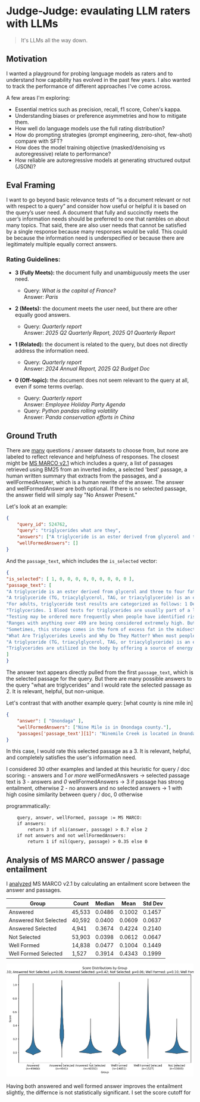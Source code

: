 # Judge-Judge: evaulating LLM raters with LLMs

> It's LLMs all the way down.

## Motivation
I wanted a playground for probing language models as raters and to understand how capability
has evolved in the past few years. I also wanted to track the performance of different approaches I've come
across.

A few areas I'm exploring:
- Essential metrics such as precision, recall, f1 score, Cohen's kappa.
- Understanding biases or preference asymmetries and how to mitigate them.
- How well do language models use the full rating distribution?
- How do prompting strategies (prompt engineering, zero-shot, few-shot) compare with SFT?
- How does the model training objective (masked/denoising vs autoregressive) relate to performance?
- How reliable are autoregressive models at generating structured output (JSON)?

## Eval Framing
I want to go beyond basic relevance tests of “is a document relevant or not with respect 
to a query” and consider how useful or helpful it is based on the query’s user need. A 
document that fully and succinctly meets the user’s information needs should be preferred 
to one that rambles on about many topics. That said, there are also user needs that cannot 
be satisfied by a single response because many responses would be valid. This could be 
because the information need is underspecified or because there are legitimately multiple 
equally correct answers.

### Rating Guidelines:
- **3 (Fully Meets):** the document fully and unambiguously meets the user need.  
  - Query: *What is the capital of France?*  
    Answer: *Paris*

- **2 (Meets):** the document meets the user need, but there are other equally good answers.  
  - Query: *Quarterly report*  
    Answer: *2025 Q2 Quarterly Report, 2025 Q1 Quarterly Report*

- **1 (Related):** the document is related to the query, but does not directly address the information need.  
  - Query: *Quarterly report*  
    Answer: *2024 Annual Report, 2025 Q2 Budget Doc*

- **0 (Off-topic):** the document does not seem relevant to the query at all, even if some terms overlap.  
  - Query: *Quarterly report*  
    Answer: *Employee Holiday Party Agenda*  
  - Query: *Python pandas rolling volatility*  
    Answer: *Panda conservation efforts in China*


## Ground Truth
There are [many](https://github.com/ad-freiburg/large-qa-datasets) questions / answer
datasets to choose from, but none are labeled to reflect relevance and helpfulness of
responses. The closest might be [MS MARCO v2.1](https://huggingface.co/datasets/microsoft/ms_marco)
which includes a query, a list of passages retrieved using BM25 from an inverted index,
a selected 'best' passage, a human written summary that extracts from the passages, and
a wellFormedAnswer, which is a human rewrite of the answer. The answer and wellFormedAnswer
are both optional. If there is no selected passage, the answer field will simply say
"No Answer Present."

Let's look at an example:

```json
{
    "query_id": 524762,
    "query": "triglycerides what are they",
    "answers": ["A triglyceride is an ester derived from glycerol and three to four fatty acids."],
    "wellFormedAnswers": []
}
```

And the `passage_text`, which includes the `is_selected` vector:
```json
{
"is_selected": [ 1, 0, 0, 0, 0, 0, 0, 0, 0, 0 ],
"passage_text": [
"A triglyceride is an ester derived from glycerol and three to four fatty acids. Triglycerides are the main constituents of body fat in humans and other animals, as well as vegetable fat. They are also present in the blood to enable the bidirectional transference of adipose fat and blood glucose from the liver, and are a major component of human skin oils. There are many different types of triglyceride, with the main division between saturated and unsaturated types. Saturated fats are saturated",
"A triglyceride (TG, triacylglycerol, TAG, or triacylglyceride) is an ester derived from glycerol and three to four fatty acids (from tri-and glyceride). Triglycerides are the main constituents of body fat in humans and other animals, as well as vegetable fat. They are also present in the blood to enable the bidirectional transference of adipose fat and blood glucose from the liver, and are a major component of human skin oils.",
"For adults, triglyceride test results are categorized as follows: 1 Desirable: Less than 150 mg/dL (1.7 mmol/L) 2 Borderline high: 150 to 199 mg/dL (1.7-2.2 mmol/L) 3 High: 200 to 499 mg/dL (2.3-5.6 mmol/L) 4 Very high: Greater than 500 mg/dL (5.6 mmol/L)",
"Triglycerides. 1 Blood tests for triglycerides are usually part of a lipid profile that is used to help identify an individual's risk of developing heart disease and to help make decisions about what treatment may be needed if there is borderline or high risk.",
"Testing may be ordered more frequently when people have identified risk factors for heart disease. 1 Some risk factors for heart disease include: 2 Cigarette smoking. 3 Being overweight or obese. 4 Unhealthy diet. 5 Being physically inactive—not getting enough exercise. 6 Age (men 45 years or older or women 55 years or older)",
"Ranges with anything over 499 are being considered extremely high. But these numbers serve more as just a measurement method. They are used to assess risk. Most people wondering what are triglycerides also want to know what having elevated triglycerides levels can mean for the body. Atherosclerosis is the biggest risk associated with having high triglycerides levels.",
"Sometimes, this storage comes in the form of excess fat in the midsection. Figuring out just what are triglycerides means understanding where they come from. In most cases, triglycerides are the result of digestion and the body breaking down fats. Sometimes they also are the byproduct of carbohydrates as well. While the fats are not always a bad thing, having triglycerides too high can be and for a multitude of reasons.",
"What Are Triglycerides Levels and Why Do They Matter? When most people ask what are triglycerides, it is because they associate the word with being bad for the body. In fact, they are incredibly important to many body processes and are considered the main form of fat within the body. The body uses triglycerides for energy, which is a good thing.",
"A triglyceride (TG, triacylglycerol, TAG, or triacylglyceride) is an ester derived from glycerol and three fatty acids (from tri- and glyceride). Triglycerides are the main constituents of body fat in humans and other animals, as well as vegetable fat. They are also present in the blood to enable the bidirectional transference of adipose fat and blood glucose from the liver, and are a major component of human skin oils.",
"Triglycerides are utilized in the body by offering a source of energy to cells that require it. They are a normal component of the blood and are naturally stored in fat deposits. However, when present in excess triglycerides can cause problems in the body and lead to serious diseases."
]
}
```

The answer text appears directly pulled from the first `passage_text`, which is the selected
passage for the query. But there are many possible answers to the query "what are triglycerides"
and I would rate the selected passage as 2. It is relevant, helpful, but non-unique.


Let's contrast that with another example query: [what county is nine mile in]

```json
{
    "answer": [ "Onondaga" ],
    "wellFormedAnswers": ["Nine Mile is in Onondaga county."],
    "passages['passage_text'][1]": "Ninemile Creek is located in Onondaga County near the towns of Camillus. and Marcellus. There are 5 miles of Public Fishing Rights (PFR’s) along this. medium sized mostly open stream. Ninemile Creek is a popular fly fishing. location. Both wild brown trout and the occasional wild brook trout are found. in the stream.The stream is also stocked annually by Onondaga County’s."
}
```

In this case, I would rate this selected passage as a 3. It is relevant, helpful, and
completely satisfies the user's information need.

I considered 30 other examples and landed at this heuristic for query / doc scoring:
    - answers and *1 or more* wellFormedAnswers -> selected passage text is 3
    - answers and *0* wellFormedAnswers -> 3 if passage has strong entailment, otherwise 2
    - no answers and no selected answers -> 1 with high cosine similarity between query / doc, 0 otherwise

programmatically:
```
    query, answer, wellFormed, passage := MS MARCO:
    if answers:
        return 3 if nli(answer, passage) > 0.7 else 2
    if not answers and not wellFormedAnswers:
        return 1 if nil(query, passage) > 0.35 else 0
```

## Analysis of MS MARCO answer / passage entailment
I [analyzed](notebooks/msmarco_relevance.ipynb) MS MARCO v2.1 by calculating an entailment
score between the answer and passages.

| Group                  | Count  | Median  | Mean    | Std Dev  |
|-------------------------|--------|---------|---------|----------|
| Answered               | 45,533 | 0.0486  | 0.1002  | 0.1457   |
| Answered Not Selected  | 40,592 | 0.0400  | 0.0609  | 0.0637   |
| Answered Selected       | 4,941 | 0.3674  | 0.4224  | 0.2140   |
| Not Selected           | 53,903 | 0.0398  | 0.0612  | 0.0647   |
| Well Formed            | 14,838 | 0.0477  | 0.1004  | 0.1449   |
| Well Formed Selected    | 1,527 | 0.3914  | 0.4343  | 0.1999   |

![violin plot](assets/msmarco_score_distribution.png)

Having both answered and well formed answer improves the entailment slightly,
the differnce is not statistically significant. I set the score cutoff
for 

